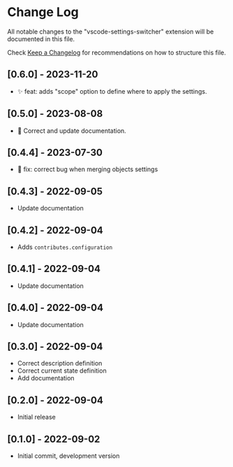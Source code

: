# Change Log

All notable changes to the "vscode-settings-switcher" extension will be documented in this file.

Check [Keep a Changelog](http://keepachangelog.com/) for recommendations on how to structure this file.

## [0.6.0] - 2023-11-20

-   ✨ feat: adds "scope" option to define where to apply the settings.

## [0.5.0] - 2023-08-08

-   📄 Correct and update documentation.

## [0.4.4] - 2023-07-30

-   🐞 fix: correct bug when merging objects settings

## [0.4.3] - 2022-09-05

-   Update documentation

## [0.4.2] - 2022-09-04

-   Adds `contributes.configuration`

## [0.4.1] - 2022-09-04

-   Update documentation

## [0.4.0] - 2022-09-04

-   Update documentation

## [0.3.0] - 2022-09-04

-   Correct description definition
-   Correct current state definition
-   Add documentation

## [0.2.0] - 2022-09-04

-   Initial release

## [0.1.0] - 2022-09-02

-   Initial commit, development version
